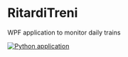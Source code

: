 # RitardiTreni
WPF application to monitor daily trains

[![Python application](https://github.com/solaris-83/RitardiTreni/actions/workflows/python-app.yml/badge.svg?branch=master)](https://github.com/solaris-83/RitardiTreni/actions/workflows/python-app.yml)